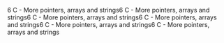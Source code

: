 6 C - More pointers, arrays and strings6 C - More pointers, arrays and strings6 C - More pointers, arrays and strings6 C - More pointers, arrays and strings6 C - More pointers, arrays and strings6 C - More pointers, arrays and strings
